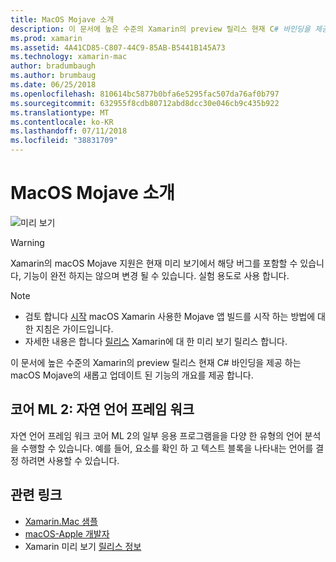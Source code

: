 ```yaml
---
title: MacOS Mojave 소개
description: 이 문서에 높은 수준의 Xamarin의 preview 릴리스 현재 C# 바인딩을 제공 하는 macOS Mojave의 새롭고 업데이트 된 기능의 개요를 제공 합니다.
ms.prod: xamarin
ms.assetid: 4A41CD85-C807-44C9-85AB-B5441B145A73
ms.technology: xamarin-mac
author: bradumbaugh
ms.author: brumbaug
ms.date: 06/25/2018
ms.openlocfilehash: 810614bc5877b0bfa6e5295fac507da76af0b797
ms.sourcegitcommit: 632955f8cdb80712abd8dcc30e046cb9c435b922
ms.translationtype: MT
ms.contentlocale: ko-KR
ms.lasthandoff: 07/11/2018
ms.locfileid: "38831709"
---
```

# <a name="introduction-to-macos-mojave"></a>MacOS Mojave 소개

![미리 보기](~/media/shared/preview.png)

> [!WARNING]
> Xamarin의 macOS Mojave 지원은 현재 미리 보기에서 해당 버그를 포함할 수 있습니다, 기능이 완전 하지는 않으며 변경 될 수 있습니다. 실험 용도로 사용 합니다.

> [!NOTE]
> - 검토 합니다 [시작](~/mac/platform/introduction-to-macos-mojave/get-started.md) macOS Xamarin 사용한 Mojave 앱 빌드를 시작 하는 방법에 대 한 지침은 가이드입니다.
> - 자세한 내용은 합니다 [릴리스](https://releases.xamarin.com/preview-release-xcode-10-beta/) Xamarin에 대 한 미리 보기 릴리스 합니다.

이 문서에 높은 수준의 Xamarin의 preview 릴리스 현재 C# 바인딩을 제공 하는 macOS Mojave의 새롭고 업데이트 된 기능의 개요를 제공 합니다.

## <a name="core-ml-2-natural-language-framework"></a>코어 ML 2: 자연 언어 프레임 워크

자연 언어 프레임 워크 코어 ML 2의 일부 응용 프로그램을을 다양 한 유형의 언어 분석을 수행할 수 있습니다. 예를 들어, 요소를 확인 하 고 텍스트 블록을 나타내는 언어를 결정 하려면 사용할 수 있습니다.

## <a name="related-links"></a>관련 링크

- [Xamarin.Mac 샘플](https://developer.xamarin.com/samples/mac/)
- [macOS-Apple 개발자](https://developer.apple.com/macos/)
- Xamarin 미리 보기 [릴리스 정보](https://releases.xamarin.com/preview-release-xcode-10-beta/)
